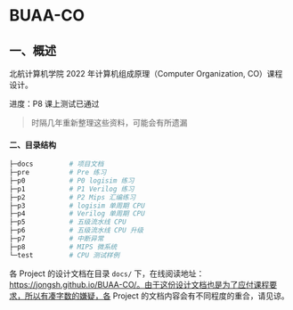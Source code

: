 # BUAA-CO



## 一、概述

北航计算机学院 2022 年计算机组成原理（Computer Organization, CO）课程设计。

进度：P8 课上测试已通过

> 时隔几年重新整理这些资料，可能会有所遗漏



#### 二、目录结构

```bash
├─docs         # 项目文档
├─pre          # Pre 练习
├─p0           # P0 logisim 练习
├─p1           # P1 Verilog 练习
├─p2           # P2 Mips 汇编练习 
├─p3           # logisim 单周期 CPU
├─p4           # Verilog 单周期 CPU
├─p5           # 五级流水线 CPU
├─p6           # 五级流水线 CPU 升级
├─p7           # 中断异常
├─p8           # MIPS 微系统
└─test         # CPU 测试样例
```

各 Project 的设计文档在目录 `docs/` 下，在线阅读地址：https://jongsh.github.io/BUAA-CO/。由于这份设计文档也是为了应付课程要求，所以有凑字数的嫌疑，各 Project 的文档内容会有不同程度的重合，请见谅。
